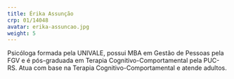 ```yaml
---
title: Érika Assunção
crp: 01/14048
avatar: erika-assuncao.jpg
weight: 5
---
```


Psicóloga formada pela UNIVALE, possui MBA em Gestão de Pessoas pela FGV e é pós-graduada em Terapia Cognitivo-Comportamental pela PUC-RS. Atua com base na Terapia Cognitivo-Comportamental e atende adultos.
